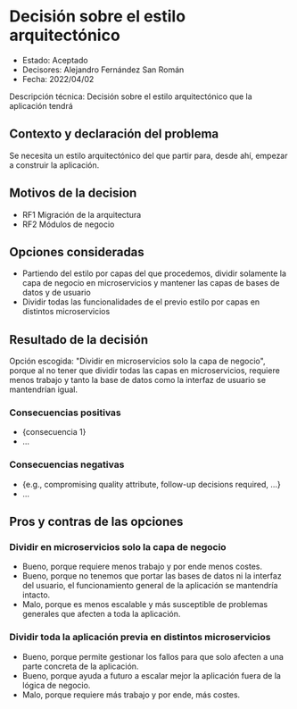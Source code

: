 # Decisión sobre el estilo arquitectónico

* Estado: Aceptado
* Decisores: Alejandro Fernández San Román
* Fecha: 2022/04/02

Descripción técnica: Decisión sobre el estilo arquitectónico que la aplicación tendrá

## Contexto y declaración del problema

Se necesita un estilo arquitectónico del que partir para, desde ahí, empezar a construir la aplicación.

## Motivos de la decision 

* RF1 Migración de la arquitectura
* RF2 Módulos de negocio

## Opciones consideradas

* Partiendo del estilo por capas del que procedemos, dividir solamente la capa de negocio en microservicios y mantener las capas de bases de datos y de usuario
* Dividir todas las funcionalidades de el previo estilo por capas en distintos microservicios

## Resultado de la decisión

Opción escogida: "Dividir en microservicios solo la capa de negocio", porque al no tener que dividir todas las capas en microservicios, requiere menos trabajo y tanto la base de datos como la interfaz de usuario se mantendrían igual.

### Consecuencias positivas <!-- opcional -->

* {consecuencia 1}
* …

### Consecuencias negativas <!-- opcional -->

* {e.g., compromising quality attribute, follow-up decisions required, …}
* …

## Pros y contras de las opciones

### Dividir en microservicios solo la capa de negocio

* Bueno, porque requiere menos trabajo y por ende menos costes.
* Bueno, porque no tenemos que portar las bases de datos ni la interfaz del usuario, el funcionamiento general de la aplicación se mantendría intacto.
* Malo, porque es menos escalable y más susceptible de problemas generales que afecten a toda la aplicación.

### Dividir toda la aplicación previa en distintos microservicios


* Bueno, porque permite gestionar los fallos para que solo afecten a una parte concreta de la aplicación.
* Bueno, porque ayuda a futuro a escalar mejor la aplicación fuera de la lógica de negocio.
* Malo, porque requiere más trabajo y por ende, más costes.








